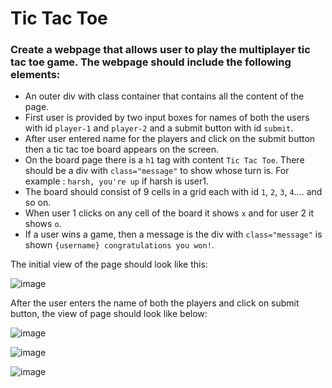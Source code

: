 # Tic Tac Toe

### Create a webpage that allows user to play the multiplayer tic tac toe game. The webpage should include the following elements:

- An outer div with class container that contains all the content of the page.
- First user is provided by two input boxes for names of both the users with id `player-1` and `player-2` and a submit button with id `submit`.
- After user entered name for the players and click on the submit button then a tic tac toe board appears on the screen.
- On the board page there is a `h1` tag with content `Tic Tac Toe`. There should be a div with ` class="message" ` to show whose turn is. For example : `harsh, you're up` if harsh is user1. 
- The board should consist of 9 cells in a grid each with id `1`, `2`, `3`, `4`.... and so on.
- When user 1 clicks on any cell of the board it shows `x` and for user 2 it shows `o`.
- If a user wins a game, then a message is the div with `class="message"`  is shown `{username} congratulations you won!`.



The initial view of the page should look like this: 

![image](https://user-images.githubusercontent.com/78348500/218328299-9d2a52f3-16e1-4ff6-8c5d-8f97a4dc4f6b.png)

After the user enters the name of both the players and click on submit button, the view of page should look like below:

![image](https://user-images.githubusercontent.com/78348500/218328382-d146ef11-efc0-4fd1-a75c-20f430376f18.png)

![image](https://user-images.githubusercontent.com/78348500/218328397-020208da-0e13-4ec7-aec9-5aeb9faa62a9.png)

![image](https://user-images.githubusercontent.com/78348500/218328419-0ddf25c1-364c-4a95-b0b2-b7199b563fee.png)

